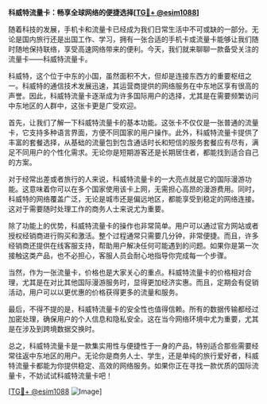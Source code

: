 **科威特流量卡：畅享全球网络的便捷选择[[TG💪+ @esim1088](https://t.me/s/esim1088)]**

随着科技的发展，手机卡和流量卡已经成为我们日常生活中不可或缺的一部分。无论是国内旅行还是出国工作、学习，拥有一张合适的手机卡或流量卡能够让我们随时随地保持联络，享受高速网络带来的便利。今天，我们就来聊聊一款备受关注的流量卡——科威特流量卡。

科威特，这个位于中东的小国，虽然面积不大，但却是连接东西方的重要枢纽之一。科威特的通信技术发展迅速，其运营商提供的网络服务在中东地区享有很高的声誉。因此，科威特流量卡逐渐成为许多国际用户的选择，尤其是在需要频繁访问中东地区的人群中，这张卡更是广受欢迎。

首先，让我们了解一下科威特流量卡的基本功能。这张卡不仅仅是一张普通的流量卡，它支持多种语言界面，方便不同国家的用户操作。此外，科威特流量卡提供了丰富的套餐选择，从基础的流量包到包含通话时长和短信的服务套餐应有尽有，满足不同用户的个性化需求。无论你是短期游客还是长期居住者，都能找到适合自己的方案。

对于经常出差或者旅行的人来说，科威特流量卡的一大亮点就是它的国际漫游功能。这意味着你可以在多个国家使用该卡上网，无需担心高昂的漫游费用。同时，科威特的网络覆盖广泛，无论是城市还是偏远地区，都能享受到稳定的网络连接。这对于需要随时处理工作的商务人士来说尤为重要。

除了功能上的优势，科威特流量卡的操作也非常简单。用户可以通过官方网站或者授权经销商进行购买和激活。整个过程通常只需要几分钟，非常便捷。而且，许多经销商还提供在线客服支持，帮助用户解决任何可能遇到的问题。如果你是第一次接触这类产品，也不必担心，客服人员会耐心地指导你完成每一个步骤。

当然，作为一张流量卡，价格也是大家关心的重点。科威特流量卡的价格相对合理，尤其是在对比其他国际漫游服务时，显得更加经济实惠。而且，定期会有促销活动，用户可以以更优惠的价格获得更多的流量和服务。

最后，不得不提的是，科威特流量卡的安全性也值得信赖。所有的数据传输都经过加密处理，确保用户的个人信息和隐私安全。这在当今网络环境中尤为重要，尤其是在涉及到跨境数据交换时。

总之，科威特流量卡是一款集实用性与便捷性于一身的产品，特别适合那些需要经常往返中东地区的用户。无论你是商务人士、学生，还是单纯的旅行爱好者，科威特流量卡都能为你提供稳定、高效的网络服务。如果你正在寻找一款优质的国际流量卡，不妨试试科威特流量卡吧！

[[TG💪+ @esim1088](https://t.me/s/esim1088) ![Image](https://i.postimg.cc/4NQfJmqS/Snipaste-2025-05-13-00-14-12.png)]
